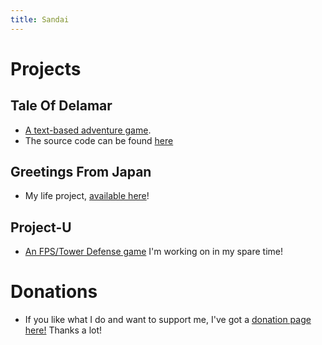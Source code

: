 ```yaml
---
title: Sandai
---
```


# Projects

## Tale Of Delamar
- [A text-based adventure game](./taleofdelamar/game).
- The source code can be found [here](https://github.com/Sandaidev/TaleOfDelamar)

## Greetings From Japan
- My life project, [available here](https://greetingsfromjapan.github.io)!

## Project-U
- [An FPS/Tower Defense game](./Project-U/) I'm working on in my spare time!

# Donations
- If you like what I do and want to support me, I've got a [donation page here!](/Pages/thankyou/cointable) Thanks a lot!
